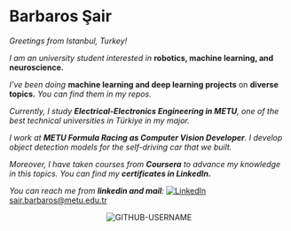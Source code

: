 # Barbaros Şair                                
*Greetings from Istanbul, Turkey!* 

*I am an university student interested in* **robotics, machine learning, and neuroscience.**

*I've been doing* **machine learning and deep learning projects** on **diverse topics.** *You can find them in my repos.*

*Currently, I study **Electrical-Electronics Engineering in METU**, one of the best technical universities in Türkiye in my major.*

*I work at **METU Formula Racing as Computer Vision Developer**. I develop object detection models for the self-driving car that we built.*

*Moreover, I have taken courses from **Coursera** to advance my knowledge in this topics.* *You can find my **certificates in LinkedIn.***

*You can reach me from **linkedin and mail**:*                [![LinkedIn](https://img.shields.io/badge/LinkedIn-%230077B5.svg?logo=linkedin&logoColor=white)](https://www.linkedin.com/in/barbaros-%C5%9Fair-5b373b21b/)   <a href="mailto:sair.barbaros@metu.edu.tr">sair.barbaros@metu.edu.tr</a> 



<p align="center"> <img src="https://komarev.com/ghpvc/?username=GITHUB-USERNAME&label=Profile%20views&color=ce9927&style=flat" alt="GITHUB-USERNAME" /> </p>

